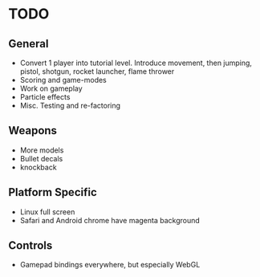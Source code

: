 TODO
====

## General

* Convert 1 player into tutorial level. Introduce movement, then jumping, pistol, shotgun, rocket launcher, flame thrower
* Scoring and game-modes
* Work on gameplay
* Particle effects
* Misc. Testing and re-factoring

## Weapons

* More models
* Bullet decals
* knockback

## Platform Specific

* Linux full screen
* Safari and Android chrome have magenta background

## Controls

* Gamepad bindings everywhere, but especially WebGL